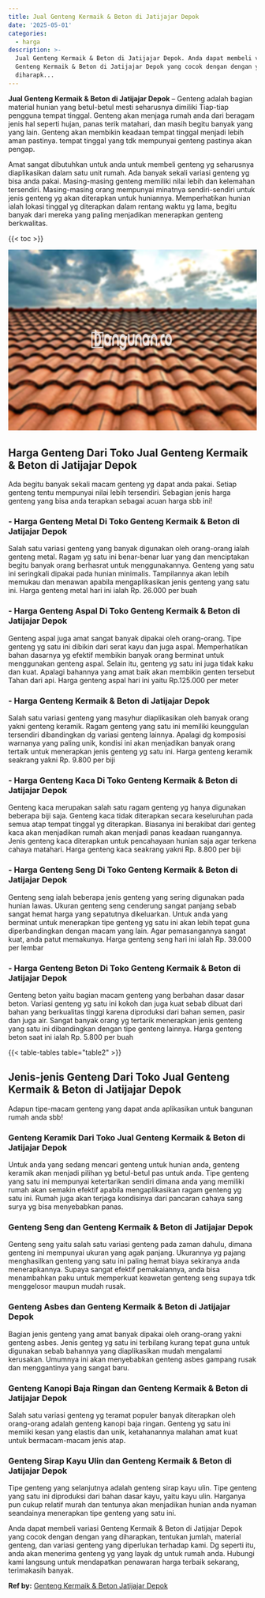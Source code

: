 ```yaml
---
title: Jual Genteng Kermaik & Beton di Jatijajar Depok
date: '2025-05-01'
categories:
  - harga
description: >-
  Jual Genteng Kermaik & Beton di Jatijajar Depok. Anda dapat membeli variasi
  Genteng Kermaik & Beton di Jatijajar Depok yang cocok dengan dengan yang
  diharapk...
---
```


**Jual Genteng Kermaik & Beton di Jatijajar Depok** – Genteng adalah bagian material hunian yang betul-betul mesti seharusnya dimiliki Tiap-tiap pengguna tempat tinggal. Genteng akan menjaga rumah anda dari beragam jenis hal seperti hujan, panas terik matahari, dan masih begitu banyak yang yang lain. Genteng akan membikin keadaan tempat tinggal menjadi lebih aman pastinya. tempat tinggal yang tdk mempunyai genteng pastinya akan pengap.

Amat sangat dibutuhkan untuk anda untuk membeli genteng yg seharusnya diaplikasikan dalam satu unit rumah. Ada banyak sekali variasi genteng yg bisa anda pakai. Masing-masing genteng memiliki nilai lebih dan kelemahan tersendiri. Masing-masing orang mempunyai minatnya sendiri-sendiri untuk jenis genteng yg akan diterapkan untuk huniannya. Memperhatikan hunian ialah lokasi tinggal yg diterapkan dalam rentang waktu yg lama, begitu banyak dari mereka yang paling menjadikan menerapkan genteng berkwalitas.

{{< toc >}}

![Jual Genteng Kermaik & Beton di Jatijajar Depok](/images/genteng-minimalis-murah32.png)

## Harga Genteng Dari Toko Jual Genteng Kermaik & Beton di Jatijajar Depok

Ada begitu banyak sekali macam genteng yg dapat anda pakai. Setiap genteng tentu mempunyai nilai lebih tersendiri. Sebagian jenis harga genteng yang bisa anda terapkan sebagai acuan harga sbb ini!

### \- Harga Genteng Metal Di Toko Genteng Kermaik & Beton di Jatijajar Depok

Salah satu variasi genteng yang banyak digunakan oleh orang-orang ialah genteng metal. Ragam yg satu ini benar-benar luar yang dan menciptakan begitu banyak orang berhasrat untuk menggunakannya. Genteng yang satu ini seringkali dipakai pada hunian minimalis. Tampilannya akan lebih memukau dan menawan apabila mengaplikasikan jenis genteng yang satu ini. Harga genteng metal hari ini ialah Rp. 26.000 per buah

### \- Harga Genteng Aspal Di Toko Genteng Kermaik & Beton di Jatijajar Depok

Genteng aspal juga amat sangat banyak dipakai oleh orang-orang. Tipe genteng yg satu ini dibikin dari serat kayu dan juga aspal. Memperhatikan bahan dasarnya yg efektif membikin banyak orang berminat untuk menggunakan genteng aspal. Selain itu, genteng yg satu ini juga tidak kaku dan kuat. Apalagi bahannya yang amat baik akan membikin genten tersebut Tahan dari api. Harga genteng aspal hari ini yaitu Rp.125.000 per meter

### \- Harga Genteng Kermaik & Beton di Jatijajar Depok

Salah satu variasi genteng yang masyhur diaplikasikan oleh banyak orang yakni genteng keramik. Ragam genteng yang satu ini memiliki keunggulan tersendiri dibandingkan dg variasi genteng lainnya. Apalagi dg komposisi warnanya yang paling unik, kondisi ini akan menjadikan banyak orang tertaik untuk menerapkan jenis genteng yg satu ini. Harga genteng keramik seakrang yakni Rp. 9.800 per biji

### \- Harga Genteng Kaca Di Toko Genteng Kermaik & Beton di Jatijajar Depok

Genteng kaca merupakan salah satu ragam genteng yg hanya digunakan beberapa biji saja. Genteng kaca tidak diterapkan secara keseluruhan pada semua atap tempat tinggal yg diterapkan. Biasanya ini berakibat dari genteg kaca akan menjadikan rumah akan menjadi panas keadaan ruangannya. Jenis genteng kaca diterapkan untuk pencahayaan hunian saja agar terkena cahaya matahari. Harga genteng kaca seakrang yakni Rp. 8.800 per biji

### \- Harga Genteng Seng Di Toko Genteng Kermaik & Beton di Jatijajar Depok

Genteng seng ialah beberapa jenis genteng yang sering digunakan pada hunian lawas. Ukuran genteng seng cenderung sangat panjang sebab sangat hemat harga yang sepatutnya dikeluarkan. Untuk anda yang berminat untuk menerapkan tipe genteng yg satu ini akan lebih tepat guna diperbandingkan dengan macam yang lain. Agar pemasangannya sangat kuat, anda patut memakunya. Harga genteng seng hari ini ialah Rp. 39.000 per lembar

### \- Harga Genteng Beton Di Toko Genteng Kermaik & Beton di Jatijajar Depok

Genteng beton yaitu bagian macam genteng yang berbahan dasar dasar beton. Variasi genteng yg satu ini kokoh dan juga kuat sebab dibuat dari bahan yang berkualitas tinggi karena diproduksi dari bahan semen, pasir dan juga air. Sangat banyak orang yg tertarik menerapkan jenis genteng yang satu ini dibandingkan dengan tipe genteng lainnya. Harga genteng beton saat ini ialah Rp. 5.800 per buah

{{< table-tables table="table2" >}}

## Jenis-jenis Genteng Dari Toko Jual Genteng Kermaik & Beton di Jatijajar Depok

Adapun tipe-macam genteng yang dapat anda aplikasikan untuk bangunan rumah anda sbb!

### Genteng Keramik Dari Toko Jual Genteng Kermaik & Beton di Jatijajar Depok

Untuk anda yang sedang mencari genteng untuk hunian anda, genteng keramik akan menjadi pilihan yg betul-betul pas untuk anda. Tipe genteng yang satu ini mempunyai ketertarikan sendiri dimana anda yang memiliki rumah akan semakin efektif apabila mengaplikasikan ragam genteng yg satu ini. Rumah juga akan terjaga kondisinya dari pancaran cahaya sang surya yg bisa menyebabkan panas.

### Genteng Seng dan Genteng Kermaik & Beton di Jatijajar Depok

Genteng seng yaitu salah satu variasi genteng pada zaman dahulu, dimana genteng ini mempunyai ukuran yang agak panjang. Ukurannya yg pajang menghasilkan genteng yang satu ini paling hemat biaya sekiranya anda menerapkannya. Supaya sangat efektif pemakaiannya, anda bisa menambahkan paku untuk memperkuat keawetan genteng seng supaya tdk menggelosor maupun mudah rusak.

### Genteng Asbes dan Genteng Kermaik & Beton di Jatijajar Depok

Bagian jenis genteng yang amat banyak dipakai oleh orang-orang yakni genteng asbes. Jenis genteg yg satu ini terbilang kurang tepat guna untuk digunakan sebab bahannya yang diaplikasikan mudah mengalami kerusakan. Umumnya ini akan menyebabkan genteng asbes gampang rusak dan menggantinya yang sangat baru.

### Genteng Kanopi Baja Ringan dan Genteng Kermaik & Beton di Jatijajar Depok

Salah satu variasi genteng yg teramat populer banyak diterapkan oleh orang-orang adalah genteng kanopi baja ringan. Genteng yg satu ini memiiki kesan yang elastis dan unik, ketahanannya malahan amat kuat untuk bermacam-macam jenis atap.

### Genteng Sirap Kayu Ulin dan Genteng Kermaik & Beton di Jatijajar Depok

Tipe genteng yang selanjutnya adalah genteng sirap kayu ulin. Tipe genteng yang satu ini diproduksi dari bahan dasar kayu, yaitu kayu ulin. Harganya pun cukup relatif murah dan tentunya akan menjadikan hunian anda nyaman seandainya menerapkan tipe genteng yang satu ini.

Anda dapat membeli variasi Genteng Kermaik & Beton di Jatijajar Depok yang cocok dengan dengan yang diharapkan, tentukan jumlah, material genteng, dan variasi genteng yang diperlukan terhadap kami. Dg seperti itu, anda akan menerima genteng yg yang layak dg untuk rumah anda. Hubungi kami langsung untuk mendapatkan penawaran harga terbaik sekarang, terimakasih banyak.

**Ref by:**  [Genteng Kermaik & Beton  Jatijajar Depok](https://id.wikipedia.org/wiki/Genteng)
